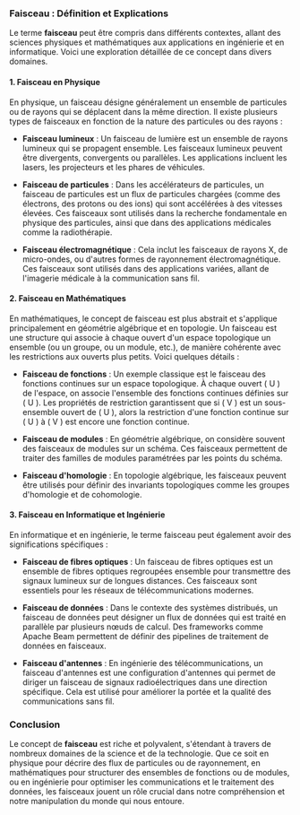### Faisceau : Définition et Explications

Le terme **faisceau** peut être compris dans différents contextes, allant des sciences physiques et mathématiques aux applications en ingénierie et en informatique. Voici une exploration détaillée de ce concept dans divers domaines.

#### 1. Faisceau en Physique

En physique, un faisceau désigne généralement un ensemble de particules ou de rayons qui se déplacent dans la même direction. Il existe plusieurs types de faisceaux en fonction de la nature des particules ou des rayons :

- **Faisceau lumineux** : Un faisceau de lumière est un ensemble de rayons lumineux qui se propagent ensemble. Les faisceaux lumineux peuvent être divergents, convergents ou parallèles. Les applications incluent les lasers, les projecteurs et les phares de véhicules.
  
- **Faisceau de particules** : Dans les accélérateurs de particules, un faisceau de particules est un flux de particules chargées (comme des électrons, des protons ou des ions) qui sont accélérées à des vitesses élevées. Ces faisceaux sont utilisés dans la recherche fondamentale en physique des particules, ainsi que dans des applications médicales comme la radiothérapie.

- **Faisceau électromagnétique** : Cela inclut les faisceaux de rayons X, de micro-ondes, ou d'autres formes de rayonnement électromagnétique. Ces faisceaux sont utilisés dans des applications variées, allant de l'imagerie médicale à la communication sans fil.

#### 2. Faisceau en Mathématiques

En mathématiques, le concept de faisceau est plus abstrait et s'applique principalement en géométrie algébrique et en topologie. Un faisceau est une structure qui associe à chaque ouvert d'un espace topologique un ensemble (ou un groupe, ou un module, etc.), de manière cohérente avec les restrictions aux ouverts plus petits. Voici quelques détails :

- **Faisceau de fonctions** : Un exemple classique est le faisceau des fonctions continues sur un espace topologique. À chaque ouvert \( U \) de l'espace, on associe l'ensemble des fonctions continues définies sur \( U \). Les propriétés de restriction garantissent que si \( V \) est un sous-ensemble ouvert de \( U \), alors la restriction d'une fonction continue sur \( U \) à \( V \) est encore une fonction continue.

- **Faisceau de modules** : En géométrie algébrique, on considère souvent des faisceaux de modules sur un schéma. Ces faisceaux permettent de traiter des familles de modules paramétrées par les points du schéma.

- **Faisceau d'homologie** : En topologie algébrique, les faisceaux peuvent être utilisés pour définir des invariants topologiques comme les groupes d'homologie et de cohomologie.

#### 3. Faisceau en Informatique et Ingénierie

En informatique et en ingénierie, le terme faisceau peut également avoir des significations spécifiques :

- **Faisceau de fibres optiques** : Un faisceau de fibres optiques est un ensemble de fibres optiques regroupées ensemble pour transmettre des signaux lumineux sur de longues distances. Ces faisceaux sont essentiels pour les réseaux de télécommunications modernes.

- **Faisceau de données** : Dans le contexte des systèmes distribués, un faisceau de données peut désigner un flux de données qui est traité en parallèle par plusieurs nœuds de calcul. Des frameworks comme Apache Beam permettent de définir des pipelines de traitement de données en faisceaux.

- **Faisceau d'antennes** : En ingénierie des télécommunications, un faisceau d'antennes est une configuration d'antennes qui permet de diriger un faisceau de signaux radioélectriques dans une direction spécifique. Cela est utilisé pour améliorer la portée et la qualité des communications sans fil.

### Conclusion

Le concept de **faisceau** est riche et polyvalent, s'étendant à travers de nombreux domaines de la science et de la technologie. Que ce soit en physique pour décrire des flux de particules ou de rayonnement, en mathématiques pour structurer des ensembles de fonctions ou de modules, ou en ingénierie pour optimiser les communications et le traitement des données, les faisceaux jouent un rôle crucial dans notre compréhension et notre manipulation du monde qui nous entoure.